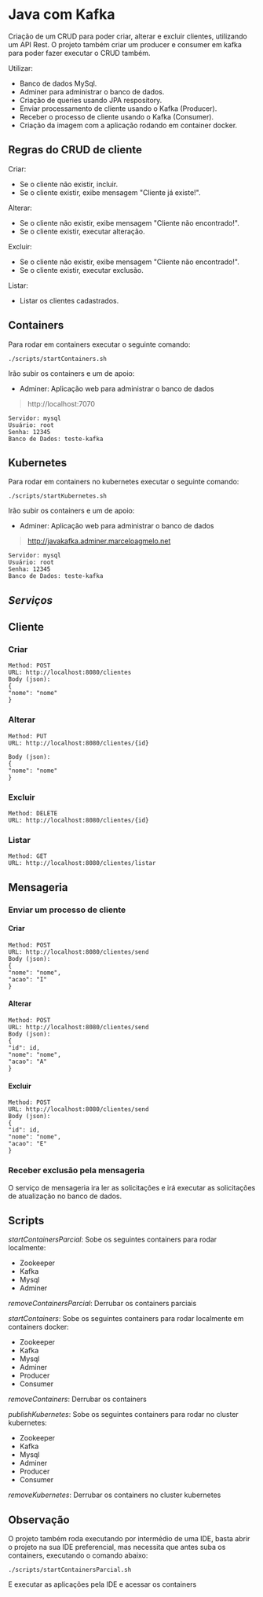 # Java com Kafka

Criação de um CRUD para poder criar, alterar e excluir clientes, utilizando um API Rest. O projeto também criar um producer e consumer em kafka para poder fazer executar o CRUD também.

Utilizar:

- Banco de dados MySql.
- Adminer para administrar o banco de dados.
- Criação de queries usando JPA respository.
- Enviar processamento de cliente usando o Kafka (Producer).
- Receber o processo de cliente usando o Kafka (Consumer).
- Criação da imagem com a aplicação rodando em container docker.

## Regras do CRUD de cliente

Criar:

- Se o cliente não existir, incluir.
- Se o cliente existir, exibe mensagem "Cliente já existe!".

Alterar:

- Se o cliente não existir, exibe mensagem "Cliente não encontrado!".
- Se o cliente existir, executar alteração.

Excluir:

- Se o cliente não existir, exibe mensagem "Cliente não encontrado!".
- Se o cliente existir, executar exclusão.

Listar:

- Listar os clientes cadastrados.

## Containers

Para rodar em containers executar o seguinte comando:

```
./scripts/startContainers.sh
```

Irão subir os containers e um de apoio:

- Adminer: Aplicação web para administrar o banco de dados

> http://localhost:7070

    Servidor: mysql
    Usuário: root
    Senha: 12345
    Banco de Dados: teste-kafka

## Kubernetes

Para rodar em containers no kubernetes executar o seguinte comando:

```
./scripts/startKubernetes.sh
```

Irão subir os containers e um de apoio:

- Adminer: Aplicação web para administrar o banco de dados

> http://javakafka.adminer.marceloagmelo.net

    Servidor: mysql
    Usuário: root
    Senha: 12345
    Banco de Dados: teste-kafka

## _Serviços_

## Cliente

### Criar

```
Method: POST
URL: http://localhost:8080/clientes
Body (json):
{
"nome": "nome"
}
```

### Alterar

```
Method: PUT
URL: http://localhost:8080/clientes/{id}

Body (json):
{
"nome": "nome"
}
```

### Excluir

```
Method: DELETE
URL: http://localhost:8080/clientes/{id}
```

### Listar

```
Method: GET
URL: http://localhost:8080/clientes/listar
```

## Mensageria

### Enviar um processo de cliente

#### Criar

```
Method: POST
URL: http://localhost:8080/clientes/send
Body (json):
{
"nome": "nome",
"acao": "I"
}
```

#### Alterar

```
Method: POST
URL: http://localhost:8080/clientes/send
Body (json):
{
"id": id,
"nome": "nome",
"acao": "A"
}
```

#### Excluir

```
Method: POST
URL: http://localhost:8080/clientes/send
Body (json):
{
"id": id,
"nome": "nome",
"acao": "E"
}

```

### Receber exclusão pela mensageria

O serviço de mensageria ira ler as solicitações e irá executar as solicitações de atualização no banco de dados.

## Scripts

_startContainersParcial_: Sobe os seguintes containers para rodar localmente:

- Zookeeper
- Kafka
- Mysql
- Adminer

_removeContainersParcial_: Derrubar os containers parciais

_startContainers_: Sobe os seguintes containers para rodar localmente em containers docker:

- Zookeeper
- Kafka
- Mysql
- Adminer
- Producer
- Consumer

_removeContainers_: Derrubar os containers

_publishKubernetes_: Sobe os seguintes containers para rodar no cluster kubernetes:

- Zookeeper
- Kafka
- Mysql
- Adminer
- Producer
- Consumer

_removeKubernetes_: Derrubar os containers no cluster kubernetes

## Observação

O projeto também roda executando por intermédio de uma IDE, basta abrir o projeto na sua IDE preferencial, mas necessita que antes suba os containers, executando o comando abaixo:

```
./scripts/startContainersParcial.sh
```

E executar as aplicações pela IDE e acessar os containers
